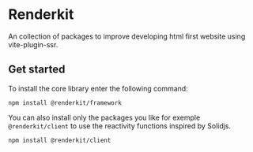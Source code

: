 # Renderkit
An collection of packages to improve developing html first website using vite-plugin-ssr.

## Get started
To install the core library enter the following command:

```
npm install @renderkit/framework
```

You can also install only the packages you like for exemple `@renderkit/client` to use the reactivity functions inspired by Solidjs.

```
npm install @renderkit/client
```